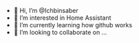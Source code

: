 - 👋 Hi, I’m @Ichbinsaber
- 👀 I’m interested in Home Assistant
- 🌱 I’m currently learning how github works
- 💞️ I’m looking to collaborate on ...


<!---
Ichbinsaber/Ichbinsaber is a ✨ special ✨ repository because its `README.md` (this file) appears on your GitHub profile.
You can click the Preview link to take a look at your changes.
--->
